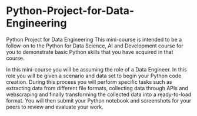 # Python-Project-for-Data-Engineering
Python Project for Data Engineering
This mini-course is intended to be a follow-on to the Python for Data Science, AI and Development course for you to demonstrate basic Python skills that you have acquired in that course.

In this mini-course you will be assuming the role of a Data Engineer. In this role you will be given a scenario and data set to begin your Python code creation. During this process you will perform specific tasks such as extracting data from different file formats, collecting data through APIs and webscraping and finally transforming the collected data into a ready-to-load format. You will then submit your Python notebook and screenshots for your peers to review and evaluate your work.

